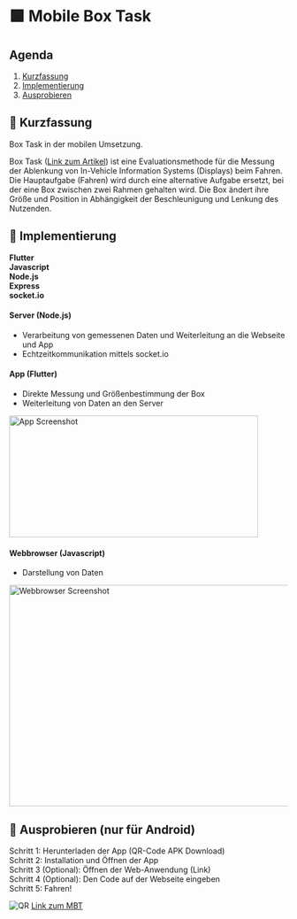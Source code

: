 # 🟩 Mobile Box Task

## Agenda
1. [Kurzfassung](#Kurzfassung)
2. [Implementierung](#Implementierung)
3. [Ausprobieren](#Ausprobieren)


## 🎯 Kurzfassung

Box Task in der mobilen Umsetzung.

Box Task ([Link zum Artikel](https://www.sciencedirect.com/science/article/pii/S2215016121000546)) ist eine Evaluationsmethode für die Messung der Ablenkung von In-Vehicle Information Systems (Displays) beim Fahren. Die Hauptaufgabe (Fahren) wird durch eine alternative Aufgabe ersetzt, bei der eine Box zwischen zwei Rahmen gehalten wird. Die Box ändert ihre Größe und Position in Abhängigkeit der Beschleunigung und Lenkung des Nutzenden.

## 🕍 Implementierung

**Flutter </br>
Javascript</br>
Node.js</br>
Express</br>
socket.io**

#### Server (Node.js)
- Verarbeitung von gemessenen Daten und Weiterleitung an die Webseite und App 
- Echtzeitkommunikation mittels socket.io

#### App (Flutter)
- Direkte Messung und Größenbestimmung der Box
- Weiterleitung von Daten an den Server
    
<img src="https://github.com/Rhaun95/Mobile-Box-Task/assets/105895293/99586c1e-52f5-4464-acdf-36aa562d6ba3" alt="App Screenshot" width="450" height="220">

#### Webbrowser (Javascript)
- Darstellung von Daten
  
<img src="https://github.com/Rhaun95/Mobile-Box-Task/assets/105895293/b6a8f38f-9980-4919-8c2f-a6689a838dd4" alt="Webbrowser Screenshot" width="800" height="400">


## 🎃 Ausprobieren (nur für Android)
Schritt 1: Herunterladen der App (QR-Code APK Download)​ </br>
Schritt 2: Installation und Öffnen der App​  </br>
Schritt 3 (Optional): Öffnen der Web-Anwendung (Link)​  </br>
Schritt 4 (Optional): Den Code auf der Webseite eingeben ​  </br>
Schritt 5: Fahren!​


![QR](https://github.com/Rhaun95/Mobile-Box-Task/assets/105895293/6fa3bb89-7915-4f8e-a4f1-bedaf82e746c)
[Link zum MBT](https://box-task.imis.uni-luebeck.de/)



